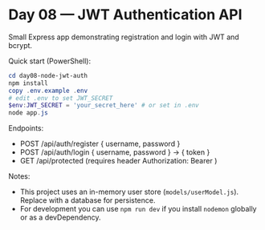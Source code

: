 # Day 08 — JWT Authentication API

Small Express app demonstrating registration and login with JWT and bcrypt.

Quick start (PowerShell):

```powershell
cd day08-node-jwt-auth
npm install
copy .env.example .env
# edit .env to set JWT_SECRET
$env:JWT_SECRET = 'your_secret_here' # or set in .env
node app.js
```

Endpoints:
- POST /api/auth/register { username, password }
- POST /api/auth/login { username, password } -> { token }
- GET /api/protected (requires header Authorization: Bearer <token>)

Notes:
- This project uses an in-memory user store (`models/userModel.js`). Replace with a database for persistence.
- For development you can use `npm run dev` if you install `nodemon` globally or as a devDependency.
